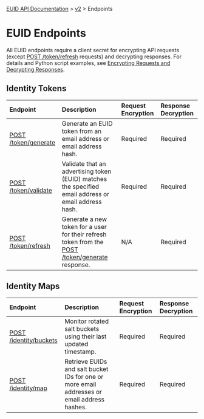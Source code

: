 [EUID API Documentation](../../README.md) > [v2](../README.md) > Endpoints

# EUID Endpoints

All EUID endpoints require a client secret for encrypting API requests (except [POST /token/refresh](./post-token-refresh.md) requests) and decrypting responses. For details and Python script examples, see [Encrypting Requests and Decrypting Responses](../encryption-decryption.md).

## Identity Tokens

| Endpoint | Description | Request Encryption |  Response Decryption |
| :--- | :--- | :--- | :--- |
| [POST /token/generate](./post-token-generate.md) | Generate an EUID token from an email address or email address hash. | Required | Required |
| [POST /token/validate](./post-token-validate.md) | Validate that an advertising token (EUID) matches the specified email address or email address hash. | Required | Required |
| [POST /token/refresh](./post-token-refresh.md) | Generate a new token for a user for their refresh token from the [POST /token/generate](./post-token-generate.md) response. | N/A | Required |

## Identity Maps

| Endpoint | Description | Request Encryption |  Response Decryption |
| :--- | :--- | :--- | :--- |
| [POST /identity/buckets](./post-identity-buckets.md) | Monitor rotated salt buckets using their last updated timestamp. | Required | Required |
| [POST /identity/map](./post-identity-map.md) | Retrieve EUIDs and salt bucket IDs for one or more email addresses or email address hashes.  | Required | Required |
